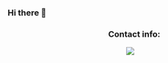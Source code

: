 ### Hi there 👋

<h3 align="center">Contact info:</h3>
<p align="center">
  <a target="_blank"href="https://www.linkedin.com/in/juan-antonio-leon-ojeda/"><img src="https://img.shields.io/badge/-Linkedin-333333?style=flat&logo=linkedin" /></a>&nbsp;&nbsp;&nbsp;&nbsp;
</p>

<!--
**JuanAntonioLeonOjeda/JuanAntonioLeonOjeda** is a ✨ _special_ ✨ repository because its `README.md` (this file) appears on your GitHub profile.

Here are some ideas to get you started:

- 🔭 I’m currently working on ...
- 🌱 I’m currently learning ...
- 👯 I’m looking to collaborate on ...
- 🤔 I’m looking for help with ...
- 💬 Ask me about ...
- 📫 How to reach me: ...
- 😄 Pronouns: ...
- ⚡ Fun fact: ...
-->
